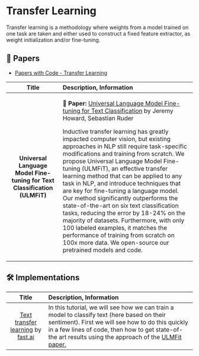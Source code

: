# Transfer Learning


Transfer learning is a methodology where weights from a model trained on one task are taken and either used to construct a fixed feature extractor, as weight initialization and/or fine-tuning.

## 📄 Papers

- [Papers with Code - Transfer Learning](https://paperswithcode.com/task/transfer-learning)

| Title | Description, Information |
| :---:         |          :--- |
|**Universal Language Model Fine-tuning for Text Classification (ULMFiT)**|<p> 📄 **Paper:** [Universal Language Model Fine-tuning for Text Classification](https://arxiv.org/abs/1801.06146) by Jeremy Howard, Sebastian Ruder</p><p>Inductive transfer learning has greatly impacted computer vision, but existing approaches in NLP still require task-specific modifications and training from scratch. We propose Universal Language Model Fine-tuning (ULMFiT), an effective transfer learning method that can be applied to any task in NLP, and introduce techniques that are key for fine-tuning a language model. Our method significantly outperforms the state-of-the-art on six text classification tasks, reducing the error by 18-24% on the majority of datasets. Furthermore, with only 100 labeled examples, it matches the performance of training from scratch on 100x more data. We open-source our pretrained models and code.</p>|

## 🛠️ Implementations

| Title | Description, Information |
| :---:         |          :--- |
|[Text transfer learning](https://docs.fast.ai/tutorial.text.html) by [fast.ai](https://docs.fast.ai/)|In this tutorial, we will see how we can train a model to classify text (here based on their sentiment). First we will see how to do this quickly in a few lines of code, then how to get state-of-the art results using the approach of the [ULMFit paper.](https://arxiv.org/abs/1801.06146)|
